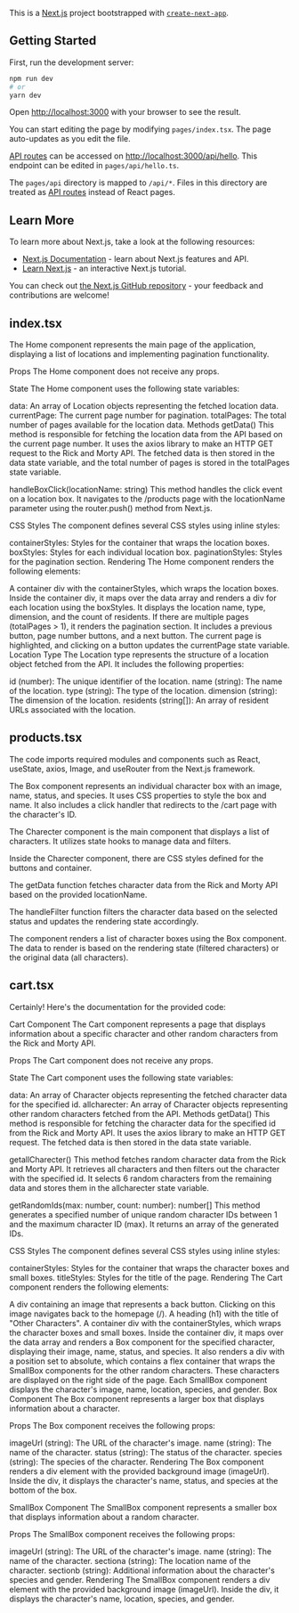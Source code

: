 This is a [Next.js](https://nextjs.org/) project bootstrapped with [`create-next-app`](https://github.com/vercel/next.js/tree/canary/packages/create-next-app).

## Getting Started

First, run the development server:

```bash
npm run dev
# or
yarn dev
```

Open [http://localhost:3000](http://localhost:3000) with your browser to see the result.

You can start editing the page by modifying `pages/index.tsx`. The page auto-updates as you edit the file.

[API routes](https://nextjs.org/docs/api-routes/introduction) can be accessed on [http://localhost:3000/api/hello](http://localhost:3000/api/hello). This endpoint can be edited in `pages/api/hello.ts`.

The `pages/api` directory is mapped to `/api/*`. Files in this directory are treated as [API routes](https://nextjs.org/docs/api-routes/introduction) instead of React pages.

## Learn More

To learn more about Next.js, take a look at the following resources:

- [Next.js Documentation](https://nextjs.org/docs) - learn about Next.js features and API.
- [Learn Next.js](https://nextjs.org/learn) - an interactive Next.js tutorial.

You can check out [the Next.js GitHub repository](https://github.com/vercel/next.js/) - your feedback and contributions are welcome!



## index.tsx 
The Home component represents the main page of the application, displaying a list of locations and implementing pagination functionality.

Props
The Home component does not receive any props.

State
The Home component uses the following state variables:

data: An array of Location objects representing the fetched location data.
currentPage: The current page number for pagination.
totalPages: The total number of pages available for the location data.
Methods
getData()
This method is responsible for fetching the location data from the API based on the current page number. It uses the axios library to make an HTTP GET request to the Rick and Morty API. The fetched data is then stored in the data state variable, and the total number of pages is stored in the totalPages state variable.

handleBoxClick(locationName: string)
This method handles the click event on a location box. It navigates to the /products page with the locationName parameter using the router.push() method from Next.js.

CSS Styles
The component defines several CSS styles using inline styles:

containerStyles: Styles for the container that wraps the location boxes.
boxStyles: Styles for each individual location box.
paginationStyles: Styles for the pagination section.
Rendering
The Home component renders the following elements:

A container div with the containerStyles, which wraps the location boxes.
Inside the container div, it maps over the data array and renders a div for each location using the boxStyles. It displays the location name, type, dimension, and the count of residents.
If there are multiple pages (totalPages > 1), it renders the pagination section. It includes a previous button, page number buttons, and a next button. The current page is highlighted, and clicking on a button updates the currentPage state variable.
Location Type
The Location type represents the structure of a location object fetched from the API. It includes the following properties:

id (number): The unique identifier of the location.
name (string): The name of the location.
type (string): The type of the location.
dimension (string): The dimension of the location.
residents (string[]): An array of resident URLs associated with the location.
## products.tsx
The code imports required modules and components such as React, useState, axios, Image, and useRouter from the Next.js framework.

The Box component represents an individual character box with an image, name, status, and species. It uses CSS properties to style the box and name. It also includes a click handler that redirects to the /cart page with the character's ID.

The Charecter component is the main component that displays a list of characters. It utilizes state hooks to manage data and filters.

Inside the Charecter component, there are CSS styles defined for the buttons and container.

The getData function fetches character data from the Rick and Morty API based on the provided locationName.

The handleFilter function filters the character data based on the selected status and updates the rendering state accordingly.

The component renders a list of character boxes using the Box component. The data to render is based on the rendering state (filtered characters) or the original data (all characters).

## cart.tsx


Certainly! Here's the documentation for the provided code:

Cart Component
The Cart component represents a page that displays information about a specific character and other random characters from the Rick and Morty API.

Props
The Cart component does not receive any props.

State
The Cart component uses the following state variables:

data: An array of Character objects representing the fetched character data for the specified id.
allcharecter: An array of Character objects representing other random characters fetched from the API.
Methods
getData()
This method is responsible for fetching the character data for the specified id from the Rick and Morty API. It uses the axios library to make an HTTP GET request. The fetched data is then stored in the data state variable.

getallCharecter()
This method fetches random character data from the Rick and Morty API. It retrieves all characters and then filters out the character with the specified id. It selects 6 random characters from the remaining data and stores them in the allcharecter state variable.

getRandomIds(max: number, count: number): number[]
This method generates a specified number of unique random character IDs between 1 and the maximum character ID (max). It returns an array of the generated IDs.

CSS Styles
The component defines several CSS styles using inline styles:

containerStyles: Styles for the container that wraps the character boxes and small boxes.
titleStyles: Styles for the title of the page.
Rendering
The Cart component renders the following elements:

A div containing an image that represents a back button. Clicking on this image navigates back to the homepage (/).
A heading (h1) with the title of "Other Characters".
A container div with the containerStyles, which wraps the character boxes and small boxes.
Inside the container div, it maps over the data array and renders a Box component for the specified character, displaying their image, name, status, and species.
It also renders a div with a position set to absolute, which contains a flex container that wraps the SmallBox components for the other random characters. These characters are displayed on the right side of the page.
Each SmallBox component displays the character's image, name, location, species, and gender.
Box Component
The Box component represents a larger box that displays information about a character.

Props
The Box component receives the following props:

imageUrl (string): The URL of the character's image.
name (string): The name of the character.
status (string): The status of the character.
species (string): The species of the character.
Rendering
The Box component renders a div element with the provided background image (imageUrl). Inside the div, it displays the character's name, status, and species at the bottom of the box.

SmallBox Component
The SmallBox component represents a smaller box that displays information about a random character.

Props
The SmallBox component receives the following props:

imageUrl (string): The URL of the character's image.
name (string): The name of the character.
sectiona (string): The location name of the character.
sectionb (string): Additional information about the character's species and gender.
Rendering
The SmallBox component renders a div element with the provided background image (imageUrl). Inside the div, it displays the character's name, location, species, and gender.
